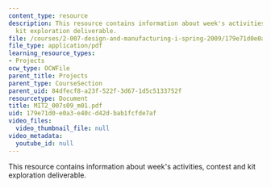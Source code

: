 ```yaml
---
content_type: resource
description: This resource contains information about week's activities, contest and
  kit exploration deliverable.
file: /courses/2-007-design-and-manufacturing-i-spring-2009/179e71d0e0a3e40cd42dbab1fcfde7af_MIT2_007s09_m01.pdf
file_type: application/pdf
learning_resource_types:
- Projects
ocw_type: OCWFile
parent_title: Projects
parent_type: CourseSection
parent_uid: 84dfecf8-a23f-522f-3d67-1d5c5133752f
resourcetype: Document
title: MIT2_007s09_m01.pdf
uid: 179e71d0-e0a3-e40c-d42d-bab1fcfde7af
video_files:
  video_thumbnail_file: null
video_metadata:
  youtube_id: null
---
```

This resource contains information about week's activities, contest and kit exploration deliverable.

